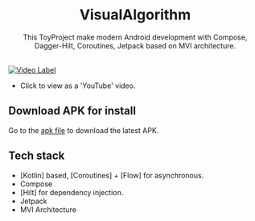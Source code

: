 <h1 align="center">VisualAlgorithm</h1>

<p align="center">  
 This ToyProject make modern Android development with Compose, Dagger-Hilt, Coroutines, Jetpack based on MVI architecture.
</br>
</br>



[![Video Label](http://img.youtube.com/vi/WhnYrbhViLk/0.jpg)](https://youtu.be/WhnYrbhViLk)
- Click to view as a 'YouTube' video.  

    
## Download APK for install
Go to the [apk file]([https://github.com/CodingBot000/apks/blob/main/giphyToyProject.apk](https://www.dropbox.com/scl/fi/b0jqvqrylfr63x5wcs7b0/visual-algorithm-app-debug.apk?rlkey=eun7qrk0kgl462cvxe6f00agg&dl=0)) to download the latest APK.


## Tech stack
- [Kotlin] based, [Coroutines] + [Flow]  for asynchronous.
- Compose
- [Hilt] for dependency injection.
- Jetpack
- MVI Architecture

